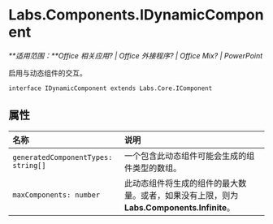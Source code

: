
# <a name="labs.components.idynamiccomponent"></a>Labs.Components.IDynamicComponent

 _**适用范围：**Office 相关应用? | Office 外接程序? | Office Mix? | PowerPoint_

启用与动态组件的交互。

```
interface IDynamicComponent extends Labs.Core.IComponent
```


## <a name="properties"></a>属性


|名称|说明|
|:-----|:-----|
| `generatedComponentTypes: string[]`|一个包含此动态组件可能会生成的组件类型的数组。|
| `maxComponents: number`|此动态组件将生成的组件的最大数量。或者，如果没有上限，则为 **Labs.Components.Infinite**。|
